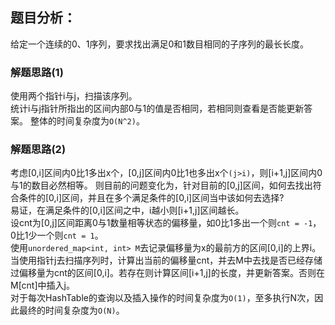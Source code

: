 ## 题目分析：
给定一个连续的0、1序列，要求找出满足0和1数目相同的子序列的最长长度。   
### 解题思路(1)  
使用两个指针i与j，扫描该序列。  
统计i与j指针所指出的区间内部0与1的值是否相同，若相同则查看是否能更新答案。
整体的时间复杂度为`O(N^2)`。
### 解题思路(2)
考虑[0,i]区间内0比1多出x个，[0,j]区间内0比1也多出x个`(j>i)`，则[i+1,j]区间内0与1的数目必然相等。
则目前的问题变化为，针对目前的[0,j]区间，如何去找出符合条件的[0,i]区间，并且在多个满足条件的[0,i]区间当中该如何去选择?  
易证，在满足条件的[0,i]区间之中，i越小则[i+1,j]区间越长。  
设cnt为[0,j]区间距离0与1数量相等状态的偏移量，如0比1多出一个则`cnt = -1`，0比1少一个则`cnt = 1`。  
使用`unordered_map<int, int> M`去记录偏移量为x的最前方的区间[0,i]的上界i。  
当使用指针j去扫描序列时，计算出当前的偏移量cnt，并去M中去找是否已经存储过偏移量为cnt的区间[0,i]。若存在则计算区间[i+1,j]的长度，并更新答案。否则在M[cnt]中插入j。  
对于每次HashTable的查询以及插入操作的时间复杂度为`O(1)`，至多执行N次，因此最终的时间复杂度为`O(N)`。
